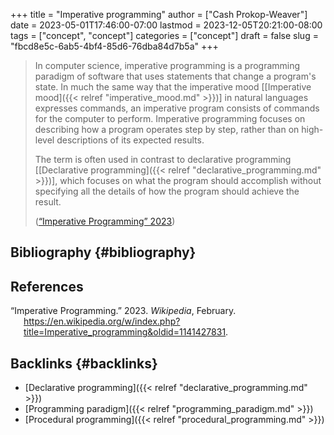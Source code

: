 +++
title = "Imperative programming"
author = ["Cash Prokop-Weaver"]
date = 2023-05-01T17:46:00-07:00
lastmod = 2023-12-05T20:21:00-08:00
tags = ["concept", "concept"]
categories = ["concept"]
draft = false
slug = "fbcd8e5c-6ab5-4bf4-85d6-76dba84d7b5a"
+++

> In computer science, imperative programming is a programming paradigm of software that uses statements that change a program's state. In much the same way that the imperative mood [[Imperative mood]({{< relref "imperative_mood.md" >}})] in natural languages expresses commands, an imperative program consists of commands for the computer to perform. Imperative programming focuses on describing how a program operates step by step, rather than on high-level descriptions of its expected results.
>
> The term is often used in contrast to declarative programming [[Declarative programming]({{< relref "declarative_programming.md" >}})], which focuses on what the program should accomplish without specifying all the details of how the program should achieve the result.
>
> (<a href="#citeproc_bib_item_1">“Imperative Programming” 2023</a>)


## Bibliography {#bibliography}

## References

<style>.csl-entry{text-indent: -1.5em; margin-left: 1.5em;}</style><div class="csl-bib-body">
  <div class="csl-entry"><a id="citeproc_bib_item_1"></a>“Imperative Programming.” 2023. <i>Wikipedia</i>, February. <a href="https://en.wikipedia.org/w/index.php?title=Imperative_programming&oldid=1141427831">https://en.wikipedia.org/w/index.php?title=Imperative_programming&#38;oldid=1141427831</a>.</div>
</div>


## Backlinks {#backlinks}

-   [Declarative programming]({{< relref "declarative_programming.md" >}})
-   [Programming paradigm]({{< relref "programming_paradigm.md" >}})
-   [Procedural programming]({{< relref "procedural_programming.md" >}})
